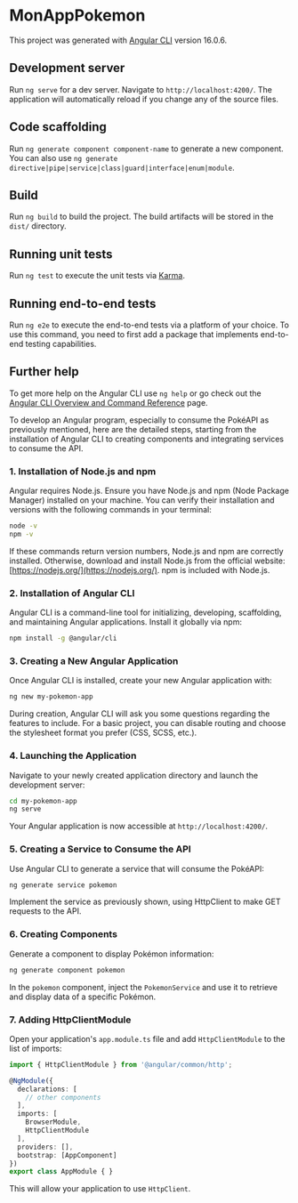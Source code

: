 # MonAppPokemon

This project was generated with [Angular CLI](https://github.com/angular/angular-cli) version 16.0.6.

## Development server

Run `ng serve` for a dev server. Navigate to `http://localhost:4200/`. The application will automatically reload if you change any of the source files.

## Code scaffolding

Run `ng generate component component-name` to generate a new component. You can also use `ng generate directive|pipe|service|class|guard|interface|enum|module`.

## Build

Run `ng build` to build the project. The build artifacts will be stored in the `dist/` directory.

## Running unit tests

Run `ng test` to execute the unit tests via [Karma](https://karma-runner.github.io).

## Running end-to-end tests

Run `ng e2e` to execute the end-to-end tests via a platform of your choice. To use this command, you need to first add a package that implements end-to-end testing capabilities.

## Further help

To get more help on the Angular CLI use `ng help` or go check out the [Angular CLI Overview and Command Reference](https://angular.io/cli) page.

To develop an Angular program, especially to consume the PokéAPI as previously mentioned, here are the detailed steps, starting from the installation of Angular CLI to creating components and integrating services to consume the API.

### 1. Installation of Node.js and npm

Angular requires Node.js. Ensure you have Node.js and npm (Node Package Manager) installed on your machine. You can verify their installation and versions with the following commands in your terminal:

```bash
node -v
npm -v
```

If these commands return version numbers, Node.js and npm are correctly installed. Otherwise, download and install Node.js from the official website: [https://nodejs.org/](https://nodejs.org/). npm is included with Node.js.

### 2. Installation of Angular CLI

Angular CLI is a command-line tool for initializing, developing, scaffolding, and maintaining Angular applications. Install it globally via npm:

```bash
npm install -g @angular/cli
```

### 3. Creating a New Angular Application

Once Angular CLI is installed, create your new Angular application with:

```bash
ng new my-pokemon-app
```

During creation, Angular CLI will ask you some questions regarding the features to include. For a basic project, you can disable routing and choose the stylesheet format you prefer (CSS, SCSS, etc.).

### 4. Launching the Application

Navigate to your newly created application directory and launch the development server:

```bash
cd my-pokemon-app
ng serve
```

Your Angular application is now accessible at `http://localhost:4200/`.

### 5. Creating a Service to Consume the API

Use Angular CLI to generate a service that will consume the PokéAPI:

```bash
ng generate service pokemon
```

Implement the service as previously shown, using HttpClient to make GET requests to the API.

### 6. Creating Components

Generate a component to display Pokémon information:

```bash
ng generate component pokemon
```

In the `pokemon` component, inject the `PokemonService` and use it to retrieve and display data of a specific Pokémon.

### 7. Adding HttpClientModule

Open your application's `app.module.ts` file and add `HttpClientModule` to the list of imports:

```typescript
import { HttpClientModule } from '@angular/common/http';

@NgModule({
  declarations: [
    // other components
  ],
  imports: [
    BrowserModule,
    HttpClientModule
  ],
  providers: [],
  bootstrap: [AppComponent]
})
export class AppModule { }
```

This will allow your application to use `HttpClient`.

